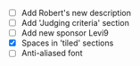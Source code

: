 - [ ] Add Robert's new description
- [ ] Add 'Judging criteria' section
- [ ] Add new sponsor Levi9
- [X] Spaces in 'tiled' sections
- [ ] Anti-aliased font 
